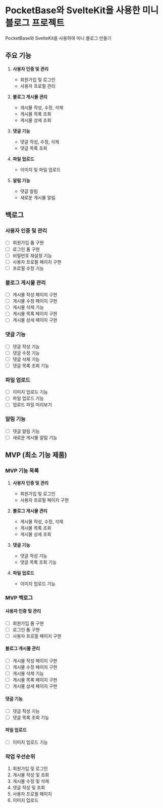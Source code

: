 # PocketBase와 SvelteKit을 사용한 미니 블로그 프로젝트

PocketBase와 SvelteKit을 사용하여 미니 블로그 만들기

## 주요 기능
1. **사용자 인증 및 관리**
   - 회원가입 및 로그인
   - 사용자 프로필 관리

2. **블로그 게시물 관리**
   - 게시물 작성, 수정, 삭제
   - 게시물 목록 조회
   - 게시물 상세 조회

3. **댓글 기능**
   - 댓글 작성, 수정, 삭제
   - 댓글 목록 조회

4. **파일 업로드**
   - 이미지 및 파일 업로드

5. **알림 기능**
   - 댓글 알림
   - 새로운 게시물 알림

## 백로그
### 사용자 인증 및 관리
- [ ] 회원가입 폼 구현
- [ ] 로그인 폼 구현
- [ ] 비밀번호 재설정 기능
- [ ] 사용자 프로필 페이지 구현
- [ ] 프로필 수정 기능

### 블로그 게시물 관리
- [ ] 게시물 작성 페이지 구현
- [ ] 게시물 수정 페이지 구현
- [ ] 게시물 삭제 기능
- [ ] 게시물 목록 페이지 구현
- [ ] 게시물 상세 페이지 구현

### 댓글 기능
- [ ] 댓글 작성 기능
- [ ] 댓글 수정 기능
- [ ] 댓글 삭제 기능
- [ ] 댓글 목록 조회 기능

### 파일 업로드
- [ ] 이미지 업로드 기능
- [ ] 파일 업로드 기능
- [ ] 업로드 파일 미리보기

### 알림 기능
- [ ] 댓글 알림 기능
- [ ] 새로운 게시물 알림 기능

## MVP (최소 기능 제품)

### MVP 기능 목록
1. **사용자 인증 및 관리**
   - 회원가입 및 로그인
   - 사용자 프로필 페이지 구현

2. **블로그 게시물 관리**
   - 게시물 작성, 수정, 삭제
   - 게시물 목록 조회
   - 게시물 상세 조회

3. **댓글 기능**
   - 댓글 작성 기능
   - 댓글 목록 조회 기능

4. **파일 업로드**
   - 이미지 업로드 기능

### MVP 백로그
#### 사용자 인증 및 관리
- [ ] 회원가입 폼 구현
- [ ] 로그인 폼 구현
- [ ] 사용자 프로필 페이지 구현

#### 블로그 게시물 관리
- [ ] 게시물 작성 페이지 구현
- [ ] 게시물 수정 페이지 구현
- [ ] 게시물 삭제 기능
- [ ] 게시물 목록 페이지 구현
- [ ] 게시물 상세 페이지 구현

#### 댓글 기능
- [ ] 댓글 작성 기능
- [ ] 댓글 목록 조회 기능

#### 파일 업로드
- [ ] 이미지 업로드 기능

### 작업 우선순위
1. 회원가입 및 로그인
2. 게시물 작성 및 조회
3. 게시물 수정 및 삭제
4. 댓글 작성 및 조회
5. 사용자 프로필 페이지
6. 이미지 업로드